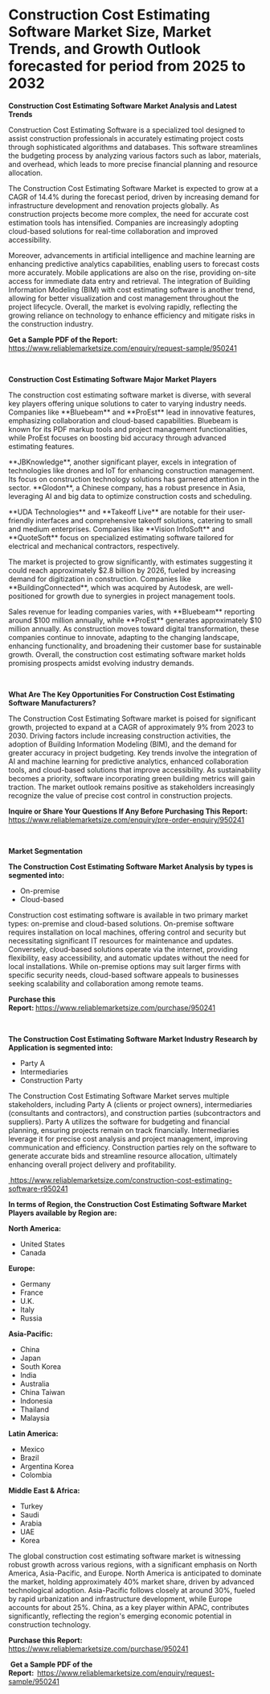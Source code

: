 <p><h1>Construction Cost Estimating Software Market Size, Market Trends, and Growth Outlook forecasted for period from 2025 to 2032</h1></p><p><strong>Construction Cost Estimating Software Market Analysis and Latest Trends</strong></p>
<p><p>Construction Cost Estimating Software is a specialized tool designed to assist construction professionals in accurately estimating project costs through sophisticated algorithms and databases. This software streamlines the budgeting process by analyzing various factors such as labor, materials, and overhead, which leads to more precise financial planning and resource allocation.</p><p>The Construction Cost Estimating Software Market is expected to grow at a CAGR of 14.4% during the forecast period, driven by increasing demand for infrastructure development and renovation projects globally. As construction projects become more complex, the need for accurate cost estimation tools has intensified. Companies are increasingly adopting cloud-based solutions for real-time collaboration and improved accessibility. </p><p>Moreover, advancements in artificial intelligence and machine learning are enhancing predictive analytics capabilities, enabling users to forecast costs more accurately. Mobile applications are also on the rise, providing on-site access for immediate data entry and retrieval. The integration of Building Information Modeling (BIM) with cost estimating software is another trend, allowing for better visualization and cost management throughout the project lifecycle. Overall, the market is evolving rapidly, reflecting the growing reliance on technology to enhance efficiency and mitigate risks in the construction industry.</p></p>
<p><strong>Get a Sample PDF of the Report:&nbsp;</strong> <a href="https://www.reliablemarketsize.com/enquiry/request-sample/950241?utm_campaign=3272&utm_medium=2&utm_source=Github&utm_content=ia&utm_term=18042025&utm_id=construction-cost-estimating-software">https://www.reliablemarketsize.com/enquiry/request-sample/950241</a></p>
<p>&nbsp;</p>
<p><strong>Construction Cost Estimating Software Major Market Players</strong></p>
<p><p>The construction cost estimating software market is diverse, with several key players offering unique solutions to cater to varying industry needs. Companies like **Bluebeam** and **ProEst** lead in innovative features, emphasizing collaboration and cloud-based capabilities. Bluebeam is known for its PDF markup tools and project management functionalities, while ProEst focuses on boosting bid accuracy through advanced estimating features.</p><p>**JBKnowledge**, another significant player, excels in integration of technologies like drones and IoT for enhancing construction management. Its focus on construction technology solutions has garnered attention in the sector. **Glodon**, a Chinese company, has a robust presence in Asia, leveraging AI and big data to optimize construction costs and scheduling. </p><p>**UDA Technologies** and **Takeoff Live** are notable for their user-friendly interfaces and comprehensive takeoff solutions, catering to small and medium enterprises. Companies like **Vision InfoSoft** and **QuoteSoft** focus on specialized estimating software tailored for electrical and mechanical contractors, respectively.</p><p>The market is projected to grow significantly, with estimates suggesting it could reach approximately $2.8 billion by 2026, fueled by increasing demand for digitization in construction. Companies like **BuildingConnected**, which was acquired by Autodesk, are well-positioned for growth due to synergies in project management tools.</p><p>Sales revenue for leading companies varies, with **Bluebeam** reporting around $100 million annually, while **ProEst** generates approximately $10 million annually. As construction moves toward digital transformation, these companies continue to innovate, adapting to the changing landscape, enhancing functionality, and broadening their customer base for sustainable growth. Overall, the construction cost estimating software market holds promising prospects amidst evolving industry demands.</p></p>
<p>&nbsp;</p>
<p><strong>What Are The Key Opportunities For Construction Cost Estimating Software Manufacturers?</strong></p>
<p><p>The Construction Cost Estimating Software market is poised for significant growth, projected to expand at a CAGR of approximately 9% from 2023 to 2030. Driving factors include increasing construction activities, the adoption of Building Information Modeling (BIM), and the demand for greater accuracy in project budgeting. Key trends involve the integration of AI and machine learning for predictive analytics, enhanced collaboration tools, and cloud-based solutions that improve accessibility. As sustainability becomes a priority, software incorporating green building metrics will gain traction. The market outlook remains positive as stakeholders increasingly recognize the value of precise cost control in construction projects.</p></p>
<p><strong>Inquire or Share Your Questions If Any Before Purchasing This Report:</strong> <a href="https://www.reliablemarketsize.com/enquiry/pre-order-enquiry/950241?utm_campaign=3272&utm_medium=2&utm_source=Github&utm_content=ia&utm_term=18042025&utm_id=construction-cost-estimating-software">https://www.reliablemarketsize.com/enquiry/pre-order-enquiry/950241</a></p>
<p>&nbsp;</p>
<p><strong>Market Segmentation</strong></p>
<p><strong>The Construction Cost Estimating Software Market Analysis by types is segmented into:</strong></p>
<p><ul><li>On-premise</li><li>Cloud-based</li></ul></p>
<p><p>Construction cost estimating software is available in two primary market types: on-premise and cloud-based solutions. On-premise software requires installation on local machines, offering control and security but necessitating significant IT resources for maintenance and updates. Conversely, cloud-based solutions operate via the internet, providing flexibility, easy accessibility, and automatic updates without the need for local installations. While on-premise options may suit larger firms with specific security needs, cloud-based software appeals to businesses seeking scalability and collaboration among remote teams.</p></p>
<p><strong>Purchase this Report:&nbsp;</strong><a href="https://www.reliablemarketsize.com/purchase/950241?utm_campaign=3272&utm_medium=2&utm_source=Github&utm_content=ia&utm_term=18042025&utm_id=construction-cost-estimating-software">https://www.reliablemarketsize.com/purchase/950241</a></p>
<p>&nbsp;</p>
<p><strong>The Construction Cost Estimating Software Market Industry Research by Application is segmented into:</strong></p>
<p><ul><li>Party A</li><li>Intermediaries</li><li>Construction Party</li></ul></p>
<p><p>The Construction Cost Estimating Software Market serves multiple stakeholders, including Party A (clients or project owners), intermediaries (consultants and contractors), and construction parties (subcontractors and suppliers). Party A utilizes the software for budgeting and financial planning, ensuring projects remain on track financially. Intermediaries leverage it for precise cost analysis and project management, improving communication and efficiency. Construction parties rely on the software to generate accurate bids and streamline resource allocation, ultimately enhancing overall project delivery and profitability.</p></p>
<p><a href="https://www.reliablemarketsize.com/construction-cost-estimating-software-r950241?utm_campaign=3272&utm_medium=2&utm_source=Github&utm_content=ia&utm_term=18042025&utm_id=construction-cost-estimating-software">&nbsp;https://www.reliablemarketsize.com/construction-cost-estimating-software-r950241</a></p>
<p><strong>In terms of Region, the Construction Cost Estimating Software Market Players available by Region are:</strong></p>
<p>
    <p> <strong> North America: </strong>
        <ul>
            <li>United States</li>
            <li>Canada</li>
        </ul>
        </p> 
    <p> <strong> Europe: </strong>
        <ul>
            <li>Germany</li>
            <li>France</li>
            <li>U.K.</li>
            <li>Italy</li>
            <li>Russia</li>
        </ul>
        </p> 
    <p> <strong> Asia-Pacific: </strong>
        <ul>
            <li>China</li>
            <li>Japan</li>
            <li>South Korea</li>
            <li>India</li>
            <li>Australia</li>
            <li>China Taiwan</li>
            <li>Indonesia</li>
            <li>Thailand</li>
            <li>Malaysia</li>
        </ul>
        </p> 
    <p> <strong> Latin America: </strong>
        <ul>
            <li>Mexico</li>
            <li>Brazil</li>
            <li>Argentina Korea</li>
            <li>Colombia</li>
        </ul>
        </p> 
    <p> <strong> Middle East & Africa: </strong>
        <ul>
            <li>Turkey</li>
            <li>Saudi</li>
            <li>Arabia</li>
            <li>UAE</li>
            <li>Korea</li>
        </ul>
    </p>
    </p>
<p><p>The global construction cost estimating software market is witnessing robust growth across various regions, with a significant emphasis on North America, Asia-Pacific, and Europe. North America is anticipated to dominate the market, holding approximately 40% market share, driven by advanced technological adoption. Asia-Pacific follows closely at around 30%, fueled by rapid urbanization and infrastructure development, while Europe accounts for about 25%. China, as a key player within APAC, contributes significantly, reflecting the region's emerging economic potential in construction technology.</p></p>
<p><strong>Purchase this Report: </strong><a href="https://www.reliablemarketsize.com/purchase/950241?utm_campaign=3272&utm_medium=2&utm_source=Github&utm_content=ia&utm_term=18042025&utm_id=construction-cost-estimating-software">https://www.reliablemarketsize.com/purchase/950241</a></p>
<p>&nbsp;<strong>Get a Sample PDF of the Report:&nbsp;&nbsp;</strong><a href="https://www.reliablemarketsize.com/enquiry/request-sample/950241?utm_campaign=3272&utm_medium=2&utm_source=Github&utm_content=ia&utm_term=18042025&utm_id=construction-cost-estimating-software">https://www.reliablemarketsize.com/enquiry/request-sample/950241</a></p>
<p><strong></strong></p>
<p><p></p><p></p><p></p></p>